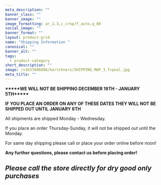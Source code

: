```yaml
---
meta_description: ""
banner_class: ""
banner_image: ""
image_formatting: ar_1.3,c_crop/f_auto,q_80
social_image: ""
banner_format: ""
layout: product-grid
name: "Shipping Information "
canonical: ""
banner_alt: ""
tags:
  - product-category
short_description: ""
image: /v1637606894/kartchners/SHIPPING_MAP_3_fcpoal.jpg
meta_title: ""
---
```

**\*﻿\*\*\*\*WE WILL NOT BE SHIPPING DECEMBER 19TH - JANUARY 5TH\*\*\*\*\***

**I﻿F YOU PLACE AN ORDER ON ANY OF THESE DATES THEY WILL NOT BE SHIPPED OUT UNTIL JANUARY 6TH**

All shipments are shipped Monday - Wednesday.

I﻿f you place an order Thursday-Sunday, it will not be shipped out until the Monday.

For same day shipping please call or place your order online before noon!

**Any further questions, please contact us before placing order!**

## ***Please call the store directly for dry good only purchases***